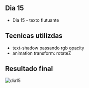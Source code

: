 ## Dia 15
* Dia 15 - texto flutuante

## Tecnicas utilizdas

* text-shadow passando rgb opacity
* animation transform: rotateZ
## Resultado final

![dia15](https://user-images.githubusercontent.com/47106171/95255768-440e3e00-07f8-11eb-870c-7700177ba8d6.gif)
